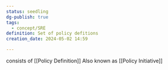 ```yaml
---
status: seedling
dg-publish: true
tags:
  - concept/SRE
definition: Set of policy defitions
creation_date: 2024-05-02 14:59

---
```

consists of [[Policy Definition]]
Also known as [[Policy Initiative]]